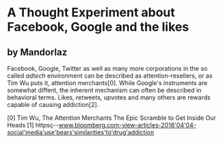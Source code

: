 # A Thought Experiment about Facebook, Google and the likes
## by Mandorlaz

Facebook, Google, Twitter as well as many more corporations in the so called *adtech* environment can be described as attention-resellers, or as Tim Wu puts it, attention merchants[0].
While Google's instruments are somewhat diffent, the inherent mechanism can often be described in behavioral terms. Likes, retweets, upvotes and many others are rewards capable of causing addiction[2].









[0] Tim Wu, The Attention Merchants The Epic Scramble to Get Inside Our Heads
[1] httpsç--www.bloomberg.com-view-articles-2018'04'04-social'media'use'bears'similarities'to'drug'addiction
